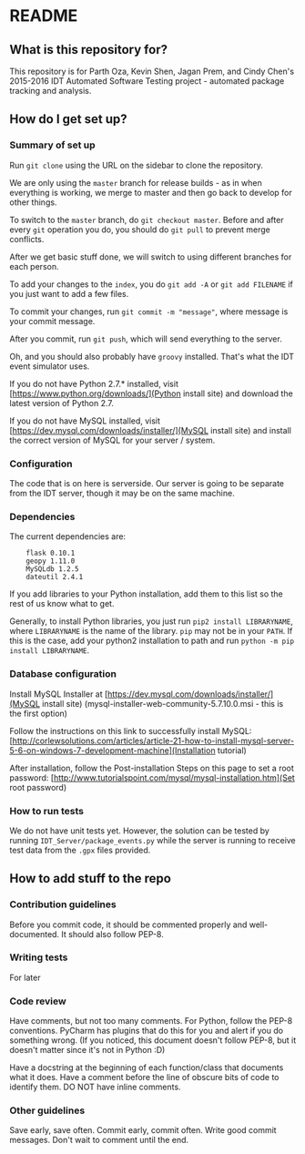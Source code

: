 # README #

## What is this repository for? ##

This repository is for Parth Oza, Kevin Shen, Jagan Prem, and Cindy Chen's 2015-2016 IDT Automated Software Testing project - automated package tracking and analysis.

## How do I get set up? ##

### Summary of set up ###

Run `git clone` using the URL on the sidebar to clone the repository.

We are only using the `master` branch for release builds - as in when everything is working, we merge to master and then go back to develop for other things.

To switch to the `master` branch, do `git checkout master`. Before and after every `git` operation you do, you should do `git pull` to prevent merge conflicts.

After we get basic stuff done, we will switch to using different branches for each person.

To add your changes to the `index`, you do `git add -A` or `git add FILENAME` if you just want to add a few files.

To commit your changes, run `git commit -m "message"`, where message is your commit message.

After you commit, run `git push`, which will send everything to the server.

Oh, and you should also probably have `groovy` installed. That's what the IDT event simulator uses.

If you do not have Python 2.7.* installed, visit [https://www.python.org/downloads/](Python install site) and download the latest version of Python 2.7.

If you do not have MySQL installed, visit [https://dev.mysql.com/downloads/installer/](MySQL install site) and install the correct version of MySQL for your server / system.

### Configuration ###

The code that is on here is serverside. Our server is going to be separate from the IDT server, though it may be on the same machine. 

### Dependencies ###

The current dependencies are:

```
    flask 0.10.1
    geopy 1.11.0
    MySQLdb 1.2.5
    dateutil 2.4.1

```

If you add libraries to your Python installation, add them to this list so the rest of us know what to get.

Generally, to install Python libraries, you just run `pip2 install LIBRARYNAME`, where `LIBRARYNAME` is the name of the library. `pip` may not be in your `PATH`. If this is the case, add your python2 installation to path and run `python -m pip install LIBRARYNAME`.


### Database configuration ###

Install MySQL Installer at 
[https://dev.mysql.com/downloads/installer/](MySQL install site) (mysql-installer-web-community-5.7.10.0.msi - this is the first option)

Follow the instructions on this link to successfully install MySQL: 
[http://corlewsolutions.com/articles/article-21-how-to-install-mysql-server-5-6-on-windows-7-development-machine](Installation tutorial)

After installation, follow the Post-installation Steps on this page to set a root password: [http://www.tutorialspoint.com/mysql/mysql-installation.htm](Set root password)


### How to run tests ###

We do not have unit tests yet. However, the solution can be tested by running `IDT_Server/package_events.py` while the server is running to receive test data from the `.gpx` files provided.


## How to add stuff to the repo ##

### Contribution guidelines ###

Before you commit code, it should be commented properly and well-documented. It should also follow PEP-8.

### Writing tests ###

For later


### Code review ###

Have comments, but not too many comments. For Python, follow the PEP-8 conventions. PyCharm has plugins that do this for you and alert if you do something wrong.
(If you noticed, this document doesn't follow PEP-8, but it doesn't matter since it's not in Python :D)

Have a docstring at the beginning of each function/class that documents what it does. Have a comment before the line of obscure bits of code to identify them. DO NOT have inline comments.


### Other guidelines ###

Save early, save often. Commit early, commit often. Write good commit messages. Don't wait to comment until the end.